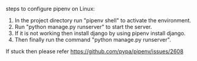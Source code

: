 steps to configure pipenv on Linux:

1. In the project directory run "pipenv shell" to activate the environment.
2. Run "python manage.py runserver" to start the server.
3. If it is not working then install django by using pipenv install django.
4. Then finally run the command "python manage.py runserver".

If stuck then please refer https://github.com/pypa/pipenv/issues/2608
